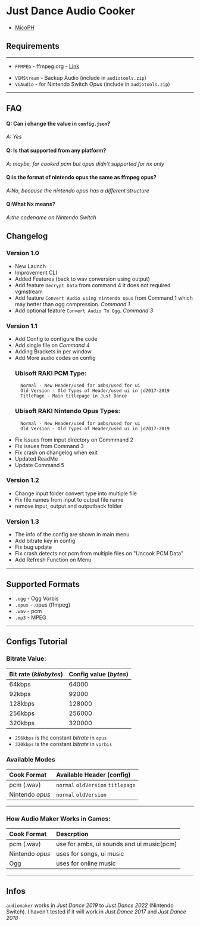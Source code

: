 # **Just Dance Audio Cooker**
- [MicoPH](https://github.com/MicoPH/)
## Requirements

---
- `FFMPEG` -  ffmpeg.org - [Link](https://ffmpeg.org)
* `VGMStream` - Backup Audio (include in `audiotools.zip`)
* `VGAudio` - for Nintendo Switch _Opus_ (include in `audiotools.zip`) 

---

## FAQ

#### Q: Can i change the value in `config.json`?

_A: Yes_

#### Q: Is that supported from any platform?

_A: maybe, for cooked pcm but opus didn't supported for nx only_

#### Q:is the format of nintendo opus the same as ffmpeg opus?

_A:No, because the nintendo opus has a different structure_

#### Q:What Nx means?

_A:the codename on Nintendo Switch_


## Changelog

### Version 1.0
- New Launch
- Improvement CLI
- Added Features (back to wav conversion using output)
- Add feature `Decrypt Data` from command 4 it does not required vgmstream
- Add feature `Convert Audio using nintendo opus` from Command 1 which may better than ogg compression. _Command 1_
- Add optional feature `Convert Audio To Ogg`. _Command 3_

### Version 1.1
- Add Config to configure the code
- Add single file on _Command 4_
- Adding Brackets in per window
- Add More audio codes on config
    ### Ubisoft RAKI PCM Type:
        Normal - New Header/used for ambs/used for ui
        Old Version - Old Types of Header/used ui in jd2017-2019
        TitlePage - Main titlepage in Just Dance

    ### Ubisoft RAKI Nintendo Opus Types:
        Normal - New Header/used for ambs/used for ui
        Old Version - Old Types of Header/used ui in jd2017-2019

- Fix issues from input directory on Commmand 2
- Fix issues from Command 3
- Fix crash on changelog when exit
- Updated ReadMe
- Update Command 5

### Version 1.2
- Change input folder convert type into multiple file
- Fix file names from input to output file name
- remove input, output and outputback folder

### Version 1.3
- The info of the config are shown in main menu
- Add bitrate key in config
- Fix bug update
- Fix crash detects not pcm from multiple files on "Uncook PCM Data"
- Add Refresh Function on Menu

---
## Supported Formats
- `.ogg` - Ogg Vorbis
- `.opus` - .opus (ffmpeg)
- `.wav` - pcm
- `.mp3` - MPEG

---

## Configs Tutorial
### Bitrate Value:
| Bit rate (_kilobytes_) | Config value (_bytes_)|
| :-----| :----------------- |
|64kbps | 64000
|92kbps | 92000
|128kbps | 128000
|256kbps | 256000 
|320kbps | 320000

- `256kbps` is the constant _bitrate_ in `opus`
- `320kbps` is the constant _bitrate_ in `vorbis`
### Available Modes
|Cook Format| Available Header (config)|
|:-----|:------|
|pcm (.wav) | `normal` `oldVersion` `titlepage`|
|Nintendo _opus_ | `normal` `oldVersion`|

---
### How Audio Maker Works in Games:
|Cook Format| Descrption|
|:------|:-----|
|pcm (.wav)|use for ambs, ui sounds and ui music(pcm)|
|Nintendo _opus_|uses for songs, ui music|
|Ogg|uses for online music|

----
## Infos
`audiomaker` works in _Just Dance 2019_ to _Just Dance 2022_ (Nintendo Switch). I haven't tested if it will work in _Just Dance 2017_ and _Just Dance 2018_
